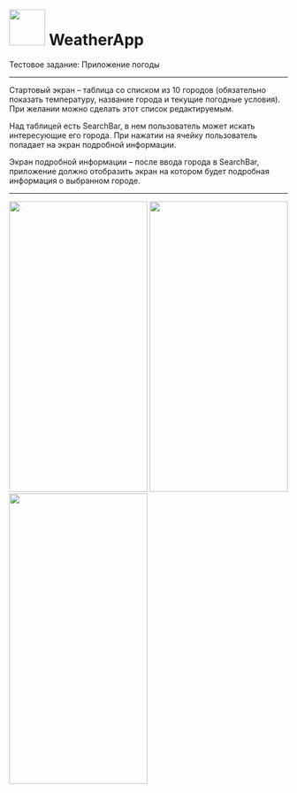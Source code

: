 # <img src="https://user-images.githubusercontent.com/72617749/132324425-619a0e3c-3b1f-4f68-8cd5-fdc1db236049.png" width="65" height="65" /> WeatherApp

Тестовое задание: Приложение погоды

---

Стартовый экран – таблица со списком из 10 городов (обязательно показать температуру, название города и текущие погодные условия).
При желании можно сделать этот список редактируемым.

Над таблицей есть SearchBar, в нем пользователь может искать интересующие его города.
При нажатии на ячейку пользователь попадает на экран подробной информации.

Экран подробной информации – после ввода города в SearchBar,
приложение должно отобразить экран на котором будет подробная информация о выбранном городе.

---

<img src="https://user-images.githubusercontent.com/72617749/132323796-0c7d04d6-ad4c-4217-a329-657cc3cd73fc.png" width="250" height="525" /> <img src="https://user-images.githubusercontent.com/72617749/132323724-9ef624af-1d1d-4ac7-823c-a5056f918735.png" width="250" height="525" />
<img src="https://user-images.githubusercontent.com/72617749/132323763-9439a54a-abe6-43d1-9d58-5797e8d8369e.png" width="250" height="525" />
